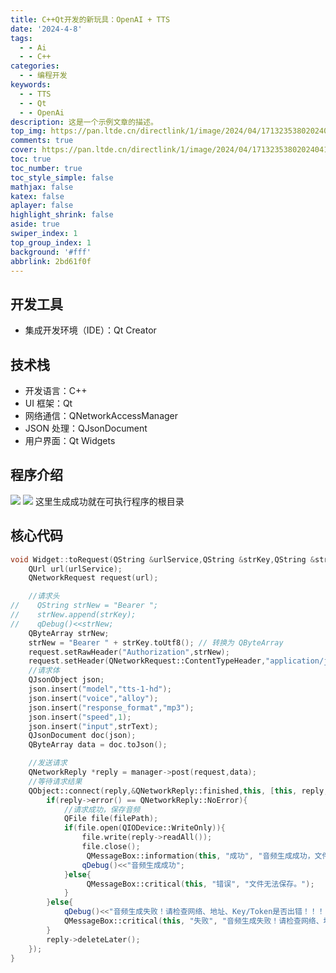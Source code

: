 ```yaml
---
title: C++Qt开发的新玩具：OpenAI + TTS
date: '2024-4-8'
tags:
  - - Ai
  - - C++
categories:
  - - 编程开发
keywords:
  - - TTS
  - - Qt
  - - OpenAi
description: 这是一个示例文章的描述。
top_img: https://pan.ltde.cn/directlink/1/image/2024/04/17132353802024041602430081.png
comments: true
cover: https://pan.ltde.cn/directlink/1/image/2024/04/17132353802024041602430081.png
toc: true
toc_number: true
toc_style_simple: false
mathjax: false
katex: false
aplayer: false
highlight_shrink: false
aside: true
swiper_index: 1
top_group_index: 1
background: '#fff'
abbrlink: 2bd61f0f
---
```


## 开发工具
- 集成开发环境（IDE）：Qt Creator
## 技术栈
- 开发语言：C++
- UI 框架：Qt
- 网络通信：QNetworkAccessManager
- JSON 处理：QJsonDocument
- 用户界面：Qt Widgets
## 程序介绍

![](https://pan.ltde.cn/directlink/1/image/2024/04/17132353802024041602430081.png)
![](https://pan.ltde.cn/directlink/1/image/2024/04/17132354012024041602432130.png)
这里生成成功就在可执行程序的根目录

## 核心代码
```C++
void Widget::toRequest(QString &urlService,QString &strKey,QString &strText, const QString &filePath){
    QUrl url(urlService);
    QNetworkRequest request(url);

    //请求头
//    QString strNew = "Bearer ";
//    strNew.append(strKey);
//    qDebug()<<strNew;
    QByteArray strNew;
    strNew = "Bearer " + strKey.toUtf8(); // 转换为 QByteArray
    request.setRawHeader("Authorization",strNew);
    request.setHeader(QNetworkRequest::ContentTypeHeader,"application/json");
    //请求体
    QJsonObject json;
    json.insert("model","tts-1-hd");
    json.insert("voice","alloy");
    json.insert("response_format","mp3");
    json.insert("speed",1);
    json.insert("input",strText);
    QJsonDocument doc(json);
    QByteArray data = doc.toJson();

    //发送请求
    QNetworkReply *reply = manager->post(request,data);
    //等待请求结果
    QObject::connect(reply,&QNetworkReply::finished,this, [this, reply,filePath](){
        if(reply->error() == QNetworkReply::NoError){
            //请求成功，保存音频
            QFile file(filePath);
            if(file.open(QIODevice::WriteOnly)){
                file.write(reply->readAll());
                file.close();
                 QMessageBox::information(this, "成功", "音频生成成功，文件已保存。");
                qDebug()<<"音频生成成功";
            }else{
                 QMessageBox::critical(this, "错误", "文件无法保存。");
            }
        }else{
            qDebug()<<"音频生成失败！请检查网络、地址、Key/Token是否出错！！！";
            QMessageBox::critical(this, "失败", "音频生成失败！请检查网络、地址、Key/Token是否出错！！！");
        }
        reply->deleteLater();
    });
}
```